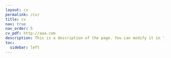 ```yaml
---
layout: cv
permalink: /cv/
title: cv
nav: true
nav_order: 5
cv_pdf: http://aaa.com
description: This is a description of the page. You can modify it in '_pages/cv.md'. You can also change or remove the top pdf download button.
toc:
  sidebar: left
---
```

